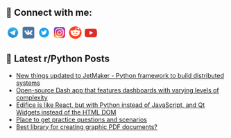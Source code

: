 ## 🔎 Connect with me:
[<img src="https://github.com/bullbesh/bullbesh/blob/main/images/Telegram.png" width="32" height="32" />](https://t.me/bullbesh)
[<img src="https://github.com/bullbesh/bullbesh/blob/main/images/VK.png" width="32" height="32" />](https://vk.com/bullbesh)
[<img src="https://github.com/bullbesh/bullbesh/blob/main/images/Twitter.png" width="32" height="32" />](https://twitter.com/bullbesh1)
[<img src="https://github.com/bullbesh/bullbesh/blob/main/images/Instagram.png" width="32" height="32" />](https://www.instagram.com/bullbesh)
[<img src="https://github.com/bullbesh/bullbesh/blob/main/images/Reddit.png" width="32" height="32" />](https://www.reddit.com/user/bullbesh)
[<img src="https://github.com/bullbesh/bullbesh/blob/main/images/YouTube.png" width="32" height="32" />](https://www.youtube.com/channel/UCtfjRs6uzgq5mfm8S06WTcg)

## 📕 Latest r/Python Posts
<!-- BLOG-POST-LIST:START -->
- [New things updated to JetMaker - Python framework to build distributed systems](https://www.reddit.com/r/Python/comments/1fjkdvo/new_things_updated_to_jetmaker_python_framework/)
- [Open-source Dash app that features dashboards with varying levels of complexity](https://www.reddit.com/r/Python/comments/1fjk4x8/opensource_dash_app_that_features_dashboards_with/)
- [Edifice is like React, but with Python instead of JavaScript, and Qt Widgets instead of the HTML DOM](https://www.reddit.com/r/Python/comments/1fjjjy0/edifice_is_like_react_but_with_python_instead_of/)
- [Place to get practice questions and scenarios](https://www.reddit.com/r/Python/comments/1fjirli/place_to_get_practice_questions_and_scenarios/)
- [Best library for creating graphic PDF documents?](https://www.reddit.com/r/Python/comments/1fjftmt/best_library_for_creating_graphic_pdf_documents/)
<!-- BLOG-POST-LIST:END -->

